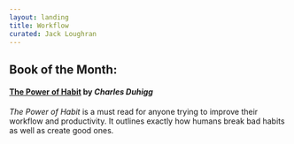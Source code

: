 ```yaml
---
layout: landing
title: Workflow
curated: Jack Loughran
---
```


## Book of the Month:

#### [The Power of Habit](https://www.amazon.com/Power-Habit-What-Life-Business/dp/081298160X/ref=sr_1_1?ie=UTF8&qid=1485537644&sr=8-1&keywords=the+power+of+habit) by *Charles Duhigg*
*The Power of Habit* is a must read for anyone trying to improve their workflow and productivity.   It outlines exactly how humans break bad habits as well as create good ones.
